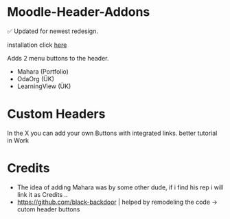 # Moodle-Header-Addons 

✅ Updated for newest redesign.

installation click [here](https://github.com/MyDrift-user/Moodle-Header-Addons/raw/main/Moodle-Header-Addons.user.js)

Adds 2 menu buttons to the header.
- Mahara (Portfolio)
- OdaOrg (ÜK)
- LearningView (ÜK)

# Custom Headers

In the X you can add your own Buttons with integrated links.
better tutorial in Work

# Credits
- The idea of adding Mahara was by some other dude, if i find his rep i will link it as Credits ..
- https://github.com/black-backdoor | helped by remodeling the code -> cutom header buttons
